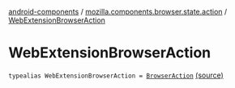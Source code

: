 [android-components](../index.md) / [mozilla.components.browser.state.action](index.md) / [WebExtensionBrowserAction](./-web-extension-browser-action.md)

# WebExtensionBrowserAction

`typealias WebExtensionBrowserAction = `[`BrowserAction`](../mozilla.components.concept.engine.webextension/-browser-action/index.md) [(source)](https://github.com/mozilla-mobile/android-components/blob/master/components/browser/state/src/main/java/mozilla/components/browser/state/action/BrowserAction.kt#L27)